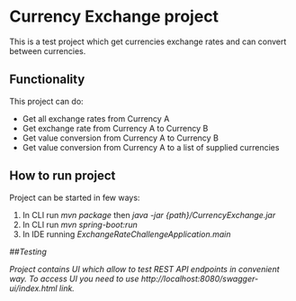 # Currency Exchange project

This is a test project which get currencies exchange rates and can convert between currencies. 


## Functionality
This project  can do:
<ul>  
<li> Get all exchange rates from Currency A</li>
<li>Get exchange rate from Currency A to Currency B</li>  
<li>Get value conversion from Currency A to Currency B</li>  
<li> Get value conversion from Currency A to a list of supplied currencies</li> 
</ul>



## How to run project

Project can be started in few ways:
1. In CLI run <em>mvn package</em> then <em>java -jar {path}/CurrencyExchange.jar</em>
2.  In CLI run  <em>mvn spring-boot:run </em>
3. In IDE running <em>ExchangeRateChallengeApplication.main

##Testing

Project contains UI which allow to test REST API endpoints in convenient way. To access UI you need to use http://localhost:8080/swagger-ui/index.html link. 
